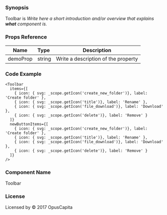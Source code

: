 ### Synopsis

Toolbar is 
*Write here a short introduction and/or overview that explains **what** component is.*

### Props Reference

| Name                           | Type                    | Description                                                 |
| ------------------------------ | :---------------------- | ----------------------------------------------------------- |
| demoProp                       | string                  | Write a description of the property                         |

### Code Example

```
<Toolbar 
  items={[
    { icon: { svg: _scope.getIcon('create_new_folder')}, label: 'Create folder' },
    { icon: { svg: _scope.getIcon('title')}, label: 'Rename' },
    { icon: { svg: _scope.getIcon('file_download')}, label: 'Download' },
    { icon: { svg: _scope.getIcon('delete')}, label: 'Remove' }
  ]}
  newButtonItems={[
    { icon: { svg: _scope.getIcon('create_new_folder')}, label: 'Create folder' },
    { icon: { svg: _scope.getIcon('title')}, label: 'Rename' },
    { icon: { svg: _scope.getIcon('file_download')}, label: 'Download' },
    { icon: { svg: _scope.getIcon('delete')}, label: 'Remove' }
  ]}
/>
```

### Component Name

Toolbar

### License

Licensed by © 2017 OpusCapita

